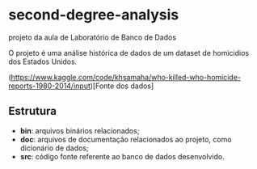 # second-degree-analysis
projeto da aula de Laboratório de Banco de Dados

O projeto é uma análise histórica de dados de um dataset de homicidios dos Estados Unidos.

(https://www.kaggle.com/code/khsamaha/who-killed-who-homicide-reports-1980-2014/input)[Fonte dos dados]

## Estrutura
* **bin**: arquivos binários relacionados;
* **doc**: arquivos de documentação relacionados ao projeto, como dicionário de dados;
* **src**: código fonte referente ao banco de dados desenvolvido.
